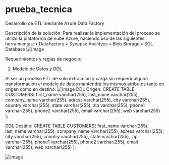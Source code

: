 # prueba_tecnica
Desarrollo de ETL mediante Azure Data Factory

Descripción de la solución: 
Para realizar la implementación del proceso se utilizo la plataforma de nube Azure, haciendo uso de las siguientes herramientas:
•	DataFactory
•	Synapse Analitycs
•	Blob Storage
•	SQL Database
![image](https://user-images.githubusercontent.com/51729393/193438315-651bf66f-6927-4dac-ad2c-2334182e90f3.png)

Requerimientos y reglas de negocio:

1.	Modelo de Datos y DDL

Al ser un proceso ETL de solo extracción y carga sin requerir alguna transformación el modelo de datos mantendrá los mismos atributos tanto en origen como en destino.
![image](https://user-images.githubusercontent.com/51729393/193438394-ebff88ce-a530-4fba-b4e8-19ece6d3fe2c.png)
DDL Origen:
CREATE TABLE CUSTOMERS(
    first_name varchar(255),
    last_name varchar(255),
    company_name varchar(255),
    adress varchar(255),
    city varchar(255),
    country varchar(255),
    state varchar(255),
    zip varchar(255),
    phone1 varchar(255),
    phone2 varchar(255),
    email varchar(255),
    web varchar(255)
);

DDL Destino:
CREATE TABLE CUSTOMERS(
    first_name varchar(255),
    last_name varchar(255),
    company_name varchar(255),
    adress varchar(255),
    city varchar(255),
    country varchar(255),
    state varchar(255),
    zip varchar(255),
    phone1 varchar(255),
    phone2 varchar(255),
    email varchar(255),
    web varchar(255)
);

![image](https://user-images.githubusercontent.com/51729393/193438405-da767ab8-7eb3-4c8b-b193-3fddeb613df7.png)


